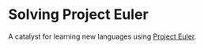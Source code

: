 # Solving Project Euler

A catalyst for learning new languages using [Project Euler](www.projecteuler.net).

